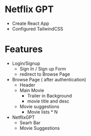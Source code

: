 # Netflix GPT

 - Create React App
 - Configured TailwindCSS

 # Features
 - Login/Signup 
   - Sign In / Sign up Form
   - redirect  to Browse Page
 - Browse Page ( after authentication)
   - Header
   - Main Movie
      - Trailer in Background
      - movie title and desc
    - Movie suggestions
      - Movie lists * N
  - NetflixGPT
    - Searh Bar
    - Movie Suggestions